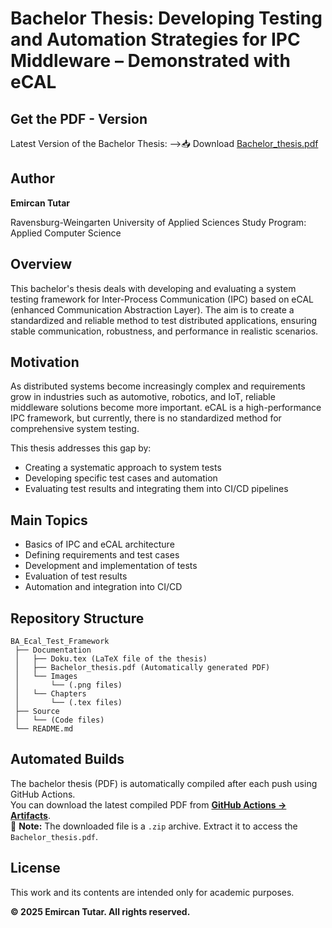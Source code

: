 # Bachelor Thesis: Developing Testing and Automation Strategies for IPC Middleware – Demonstrated with eCAL

## Get the PDF - Version
Latest Version of the Bachelor Thesis:
-->📥 Download [Bachelor_thesis.pdf](https://github.com/EmirTutar/BA_Ecal_Test_Framework/releases/latest/download/Bachelor_thesis.pdf)

## Author
**Emircan Tutar**  
 
Ravensburg-Weingarten University of Applied Sciences
Study Program: Applied Computer Science 

## Overview
This bachelor's thesis deals with developing and evaluating a system testing framework for Inter-Process Communication (IPC) based on eCAL (enhanced Communication Abstraction Layer). The aim is to create a standardized and reliable method to test distributed applications, ensuring stable communication, robustness, and performance in realistic scenarios.

## Motivation
As distributed systems become increasingly complex and requirements grow in industries such as automotive, robotics, and IoT, reliable middleware solutions become more important. eCAL is a high-performance IPC framework, but currently, there is no standardized method for comprehensive system testing.

This thesis addresses this gap by:
- Creating a systematic approach to system tests
- Developing specific test cases and automation
- Evaluating test results and integrating them into CI/CD pipelines

## Main Topics
- Basics of IPC and eCAL architecture
- Defining requirements and test cases
- Development and implementation of tests
- Evaluation of test results
- Automation and integration into CI/CD

## Repository Structure
```
BA_Ecal_Test_Framework
 ├── Documentation
 │   ├── Doku.tex (LaTeX file of the thesis)
 │   ├── Bachelor_thesis.pdf (Automatically generated PDF)
 │   └── Images
 │       └── (.png files)
 │   └── Chapters
 │       └── (.tex files)
 ├── Source
 │   └── (Code files)
 └── README.md
```

## Automated Builds
The bachelor thesis (PDF) is automatically compiled after each push using GitHub Actions.  
You can download the latest compiled PDF from **[GitHub Actions → Artifacts](https://github.com/EmirTutar/BA_Ecal_Test_Framework/actions?query=workflow%3A"Build+PDF")**.  
📌 **Note:** The downloaded file is a `.zip` archive. Extract it to access the `Bachelor_thesis.pdf`.

## License
This work and its contents are intended only for academic purposes.

**© 2025 Emircan Tutar. All rights reserved.**
